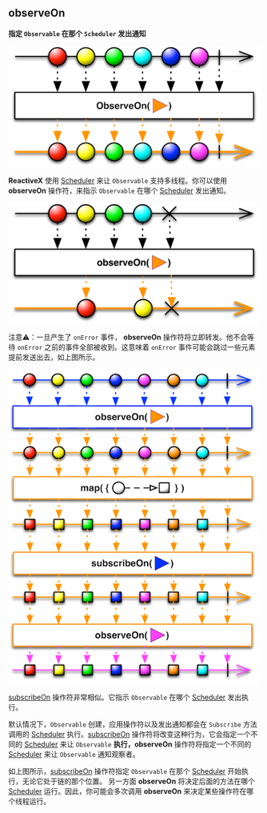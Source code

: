 ## observeOn

**指定 `Observable` 在那个 `Scheduler` 发出通知**

![](/assets/Operator/Operators/observeOn.png)

**ReactiveX** 使用 [Scheduler] 来让 `Observable` 支持多线程。你可以使用 **observeOn** 操作符，来指示 `Observable` 在哪个 [Scheduler] 发出通知。

![](/assets/Operator/Operators/observeOn1.png)

注意⚠️：一旦产生了 `onError` 事件， **observeOn** 操作符将立即转发。他不会等待 `onError` 之前的事件全部被收到。这意味着 `onError` 事件可能会跳过一些元素提前发送出去，如上图所示。

![](/assets/Operator/Operators/schedulers.png)

[subscribeOn] 操作符非常相似。它指示 `Observable` 在哪个 [Scheduler] 发出执行。

默认情况下，`Observable` 创建，应用操作符以及发出通知都会在 `Subscribe` 方法调用的 [Scheduler] 执行。[subscribeOn] 操作符将改变这种行为，它会指定一个不同的 [Scheduler] 来让 `Observable` **执行，observeOn** 操作符将指定一个不同的 [Scheduler] 来让 `Observable` 通知观察者。

如上图所示，[subscribeOn] 操作符指定 `Observable` 在那个 [Scheduler] 开始执行，无论它处于链的那个位置。 另一方面 **observeOn** 将决定后面的方法在哪个 [Scheduler] 运行。因此，你可能会多次调用 **observeOn** 来决定某些操作符在哪个线程运行。

[Scheduler]:/content/rxswift_core/schedulers.md
[subscribeOn]:subscribeOn.md
